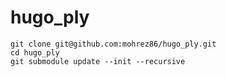 # hugo_ply

```
git clone git@github.com:mohrez86/hugo_ply.git
cd hugo_ply
git submodule update --init --recursive
```
